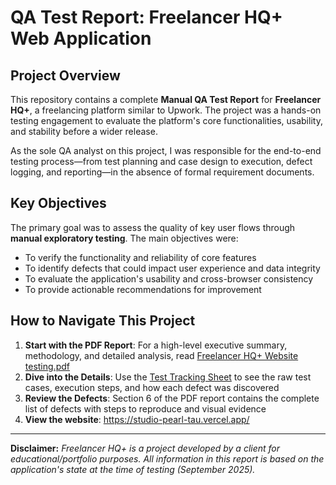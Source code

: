 


# QA Test Report: Freelancer HQ+ Web Application

## Project Overview

This repository contains a complete **Manual QA Test Report** for **Freelancer HQ+**, a freelancing platform similar to Upwork. The project was a hands-on testing engagement to evaluate the platform's core functionalities, usability, and stability before a wider release.

As the sole QA analyst on this project, I was responsible for the end-to-end testing process—from test planning and case design to execution, defect logging, and reporting—in the absence of formal requirement documents.

## Key Objectives

The primary goal was to assess the quality of key user flows through **manual exploratory testing**. The main objectives were:

- To verify the functionality and reliability of core features
- To identify defects that could impact user experience and data integrity
- To evaluate the application's usability and cross-browser consistency
- To provide actionable recommendations for improvement


## How to Navigate This Project

1. **Start with the PDF Report**: For a high-level executive summary, methodology, and detailed analysis, read [Freelancer HQ+ Website testing.pdf](./FreeLancer-HQ-Website-testing.pdf)
2. **Dive into the Details**: Use the [Test Tracking Sheet](https://docs.google.com/spreadsheets/d/1LDptUuEUEi6cIISpkPu3BXWBYx9-BGGcPxaAJAoKW1s/edit?usp=sharing) to see the raw test cases, execution steps, and how each defect was discovered
3. **Review the Defects**: Section 6 of the PDF report contains the complete list of defects with steps to reproduce and visual evidence
4. **View the website**: https://studio-pearl-tau.vercel.app/


---

**Disclaimer:** *Freelancer HQ+ is a project developed by a client for educational/portfolio purposes. All information in this report is based on the application's state at the time of testing (September 2025).*
